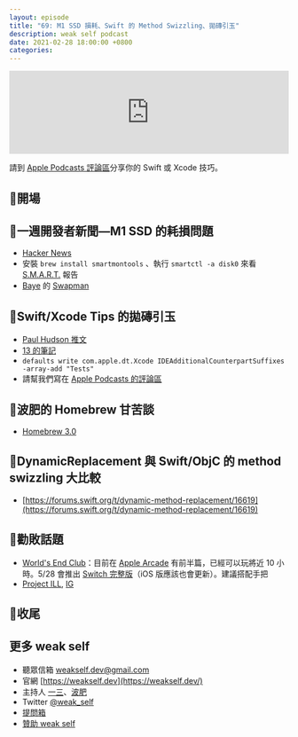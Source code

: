 ```yaml
---
layout: episode
title: "69: M1 SSD 損耗、Swift 的 Method Swizzling、拋磚引玉"
description: weak self podcast
date: 2021-02-28 18:00:00 +0800
categories: 
---
```

<iframe src="https://www.listennotes.com/embedded/e/eafd16fc6a0a4afbb025dc5098a59167/" width="100%" style="width: 1px; min-width: 100%;" frameborder="0" scrolling="no" loading="lazy"></iframe>

請到 [Apple Podcasts 評論區](https://podcasts.apple.com/tw/podcast/weak-self/id1474108801)分享你的 Swift 或 Xcode 技巧。

## 👋開場

## 📰一週開發者新聞—M1 SSD 的耗損問題

- [Hacker News](https://news.ycombinator.com/item?id=26244093)
- 安裝 `brew install smartmontools` 、執行 `smartctl -a disk0` 來看 [S.M.A.R.T.](https://zh.wikipedia.org/wiki/S.M.A.R.T.) 報告
- [Baye](https://twitter.com/waylybaye) 的 [Swapman](https://github.com/waylybaye/Swapman)

## 🧱Swift/Xcode Tips 的拋磚引玉

- [Paul Hudson 推文](https://twitter.com/twostraws/status/1364538061837791232?s=21)
- [13 的筆記](https://www.notion.so/ff93434e1b954702a8e552014f119a6b)
- `defaults write com.apple.dt.Xcode IDEAdditionalCounterpartSuffixes -array-add "Tests"`
- 請幫我們寫在 [Apple Podcasts 的評論區](https://podcasts.apple.com/tw/podcast/weak-self/id1474108801)

## 🍺波肥的 Homebrew 甘苦談

- [Homebrew 3.0](https://brew.sh/2021/02/05/homebrew-3.0.0/)

## 💃DynamicReplacement 與 Swift/ObjC 的 method swizzling 大比較

- [https://forums.swift.org/t/dynamic-method-replacement/16619](https://forums.swift.org/t/dynamic-method-replacement/16619)

## 💸勸敗話題

- [World's End Club](https://deathmarchclub.com/en/index.html)：目前在 [Apple Arcade](https://apps.apple.com/tw/app/worlds-end-club/id1486537612) 有前半篇，已經可以玩將近 10 小時。5/28 會推出 [Switch 完整版](https://youtu.be/aEvq3ZthCKg)（iOS 版應該也會更新）。建議搭配手把
- [Project ILL](https://www.patreon.com/clout_games), [IG](https://instagram.com/chuvabak_art?igshid=1l316rqs5hz6o)

## 👋收尾

## 更多 weak self

- 聽眾信箱 [weakself.dev@gmail.com](mailto:weakself.dev@gmail.com)
- 官網 [https://weakself.dev](https://weakself.dev/)
- 主持人 [一三](https://twitter.com/ethanhuang13)、[波肥](https://twitter.com/PofatTseng)
- Twitter [@weak_self](https://twitter.com/weak_self)
- [提問箱](https://peing.net/zh-TW/weak_self)
- [贊助 weak self](https://weakself.dev/#donation)